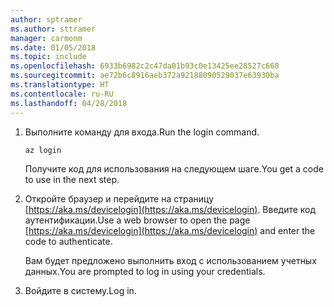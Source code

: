 ```yaml
---
author: sptramer
ms.author: sttramer
manager: carmonm
ms.date: 01/05/2018
ms.topic: include
ms.openlocfilehash: 6933b6982c2c47da01b93c0e13425ee28527c668
ms.sourcegitcommit: ae72b6c8916aeb372a92188090529037e63930ba
ms.translationtype: HT
ms.contentlocale: ru-RU
ms.lasthandoff: 04/28/2018
---
```

1. <span data-ttu-id="8ec27-101">Выполните команду для входа.</span><span class="sxs-lookup"><span data-stu-id="8ec27-101">Run the login command.</span></span>

    ```azurecli-interactive
    az login
    ```

   <span data-ttu-id="8ec27-102">Получите код для использования на следующем шаге.</span><span class="sxs-lookup"><span data-stu-id="8ec27-102">You get a code to use in the next step.</span></span>

1. <span data-ttu-id="8ec27-103">Откройте браузер и перейдите на страницу [https://aka.ms/devicelogin](https://aka.ms/devicelogin). Введите код аутентификации.</span><span class="sxs-lookup"><span data-stu-id="8ec27-103">Use a web browser to open the page [https://aka.ms/devicelogin](https://aka.ms/devicelogin) and enter the code to authenticate.</span></span>

    <span data-ttu-id="8ec27-104">Вам будет предложено выполнить вход с использованием учетных данных.</span><span class="sxs-lookup"><span data-stu-id="8ec27-104">You are prompted to log in using your credentials.</span></span>

1. <span data-ttu-id="8ec27-105">Войдите в систему.</span><span class="sxs-lookup"><span data-stu-id="8ec27-105">Log in.</span></span>

